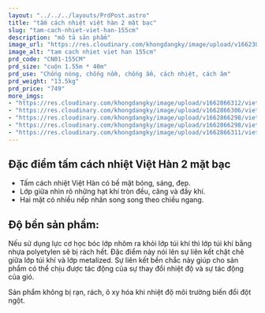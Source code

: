 ```yaml
---
layout: "../../../layouts/PrdPost.astro"
title: "tấm cách nhiệt việt hàn 2 mặt bạc"
slug: "tam-cach-nhiet-viet-han-155cm"
description: "mô tả sản phẩm"
image_url: "https://res.cloudinary.com/khongdangky/image/upload/v1662301175/viethan/cn1_josht0.jpg"
image_alt: "tam cach nhiet viet han 155cm"
prd_code: "CN01-155CM"
prd_size: "cuộn 1.55m * 40m"
prd_use: "Chống nóng, chống nồm, chống ẩm, cách nhiệt, cách âm"
prd_weight: "13.5kg"
prd_price: "749"
more_imgs:
- "https://res.cloudinary.com/khongdangky/image/upload/v1662866312/viethan/sp/cn/aWzhcxXw_oxsrrs.jpg"
- "https://res.cloudinary.com/khongdangky/image/upload/v1662866306/viethan/sp/cn/jwuuPSDA_nspsxt.jpg"
- "https://res.cloudinary.com/khongdangky/image/upload/v1662866298/viethan/sp/cn/09f06d1f3e92fbcca283_y6hvln.jpg"
- "https://res.cloudinary.com/khongdangky/image/upload/v1662866298/viethan/sp/cn/e154a043f3ce36906fdf_qil2vx.jpg"
- "https://res.cloudinary.com/khongdangky/image/upload/v1662866311/viethan/sp/cn/c_5OdRGw_jmza16.jpg"
---
```


## Đặc điểm tấm cách nhiệt Việt Hàn 2 mặt bạc

- Tấm cách nhiệt Việt Hàn có bề mặt bóng, sáng, đẹp.
- Lớp giữa nhìn rõ những hạt khí tròn đều, căng và đầy khí.
- Hai mặt có nhiều nếp nhăn song song theo chiều ngang.

## Độ bền sản phẩm:

Nếu sử dụng lực cơ học bóc lớp nhôm ra khỏi lớp túi khí thì lớp túi khí bằng nhựa polyetylen sẽ bị rách hết. Đặc điểm này nói lên sự liên kết chặt chẽ giữa lớp túi khí và lớp metalized. Sự liên kết bền chắc này giúp cho sản phẩm có thể chịu được tác động của sự thay đổi nhiệt độ và sự tác động của gió.

Sản phẩm không bị rạn, rách, ô xy hóa khi nhiệt độ môi trường biến đổi đột ngột.